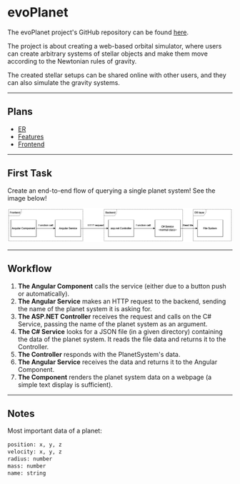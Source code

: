 # evoPlanet

The evoPlanet project's GitHub repository can be found [here](https://github.com/bbalage/evoPlanet/).

The project is about creating a web-based orbital simulator, where users can create arbitrary systems of stellar objects and make them move according to the Newtonian rules of gravity.

The created stellar setups can be shared online with other users, and they can also simulate the gravity systems.

---

## Plans

- [ER](/evoPlanet/er)
- [Features](/evoPlanet/features)
- [Frontend](/evoPlanet/frontend)

---

## First Task

Create an end-to-end flow of querying a single planet system! See the image below!

![End-to-End Flow](first_slice.drawio.png)

---

## Workflow

1. **The Angular Component** calls the service (either due to a button push or automatically).
2. **The Angular Service** makes an HTTP request to the backend, sending the name of the planet system it is asking for.
3. **The ASP.NET Controller** receives the request and calls on the C# Service, passing the name of the planet system as an argument.
4. **The C# Service** looks for a JSON file (in a given directory) containing the data of the planet system. It reads the file data and returns it to the Controller.
5. **The Controller** responds with the PlanetSystem's data.
6. **The Angular Service** receives the data and returns it to the Angular Component.
7. **The Component** renders the planet system data on a webpage (a simple text display is sufficient).

---

## Notes

Most important data of a planet:

```
position: x, y, z
velocity: x, y, z
radius: number
mass: number
name: string

